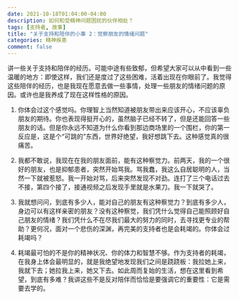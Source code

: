 ```yaml
---
date: 2021-10-18T01:04:00-04:00
description: 如何和受精神问题困扰的伙伴相处？
tags: [支持者, 故事]
title: "关于支持和陪伴的小事 2：觉察朋友的情绪问题"
categories: 精神疾患
comment: false
---
```


讲一些关于支持和陪伴的经历。可能中途有些致郁，但希望大家可以从中看到一些温暖的地方：即使这样，我们还是度过了这些困难，活着出现在你眼前了。我觉得这些陪伴的经历，也是我现在愿意去做一些事情，处理一些朋友的情绪问题的原因。或许也是我养成了现在这样性格的原因。

1. 你体会过这个感觉吗。你理智上当然知道被朋友带出来应该开心，不应该辜负朋友的期待。你也表现得挺开心的，虽然脑子已经不转了，但是还能回答一些朋友的话。但是你永远不知道为什么你看到那边商场里的一个围栏，你的第一反应是，这是个“可跳的”东西，世界好绝望，我好想跳下去。这种感觉真的很痛苦。

2. 我都不敢说，我现在在我的朋友面前，能有这种察觉力。前两天，我的一个很好的朋友，也是抑郁患者，突然开始骂我。骂我蠢，我这么自居聪明的人，当然一下就被惹怒。我一开始对骂，后来突然发现不对劲。连打了三个电话过去不接，第四个接了，接通视频之后发现手里就是水果刀。我一下就哭了。

3. 我就想问问，到底有多少人，能对自己的朋友有这种察觉力？到底有多少人，身边可以有这样亲密的朋友？没有这种察觉，我们凭什么觉得自己能照顾好自己朋友的情绪？我们凭什么不在尽我们最大的努力的同时，去寻找更专业的帮助？更何况，面对一个悲伤的深渊，再完美的支持者也是会耗竭的。你体会过耗竭吗？

4. 耗竭最可怕的不是你的精神状况、你的体力和智慧不够。作为支持者的耗竭，在我身上体会最明显的，就是我绝望地发现我们之间是跷跷板：我拉她上来，我就下去；她拉我上来，她又下去。如此周而复始的生活，想在这里看到希望，到底有多难？我讲这些不是反对陪伴而恰恰是要强调它的重要性：它是需要去学的。
